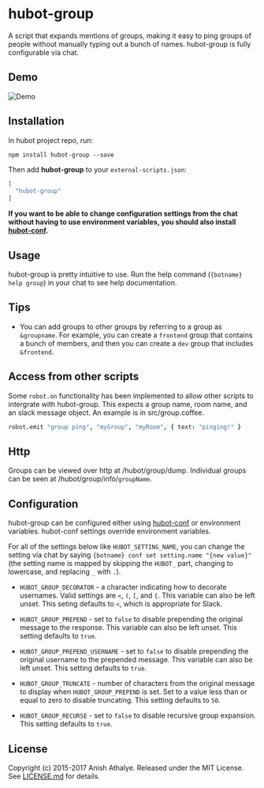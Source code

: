 # hubot-group

A script that expands mentions of groups, making it easy to ping groups of
people without manually typing out a bunch of names. hubot-group is fully
configurable via chat.

## Demo

![Demo](https://raw.githubusercontent.com/anishathalye/hubot-group/docs/demo.png)

## Installation

In hubot project repo, run:

`npm install hubot-group --save`

Then add **hubot-group** to your `external-scripts.json`:

```json
[
  "hubot-group"
]
```

**If you want to be able to change configuration settings from the chat without
having to use environment variables, you should also install
[hubot-conf][hubot-conf].**

## Usage

hubot-group is pretty intuitive to use. Run the help command (`{botname} help
group`) in your chat to see help documentation.


## Tips

* You can add groups to other groups by referring to a group as `&groupname`.
  For example, you can create a `frontend` group that contains a bunch of
  members, and then you can create a `dev` group that includes `&frontend`.

## Access from other scripts

Some `robot.on` functionality has been implemented to allow other scripts to intergrate with hubot-group. This expects a group name, room name, and an slack message object. An example is in src/group.coffee.

```coffeescript
robot.emit "group ping", "myGroup", "myRoom", { text: "pinging!" }
```

## Http

Groups can be viewed over http at /hubot/group/dump.
Individual groups can be seen at /hubot/group/info/`groupName`.

## Configuration

hubot-group can be configured either using [hubot-conf][hubot-conf] or
environment variables. hubot-conf settings override environment variables.

For all of the settings below like `HUBOT_SETTING_NAME`, you can change the
setting via chat by saying `{botname} conf set setting.name "{new value}"` (the
setting name is mapped by skipping the `HUBOT_` part, changing to lowercase,
and replacing `_` with `.`).

* `HUBOT_GROUP_DECORATOR` - a character indicating how to decorate usernames.
  Valid settings are `<`, `(`, `[`, and `{`. This variable can also be left
  unset. This seting defaults to `<`, which is appropriate for Slack.

* `HUBOT_GROUP_PREPEND` - set to `false` to disable prepending the original
  message to the response. This variable can also be left unset. This setting
  defaults to `true`.

* `HUBOT_GROUP_PREPEND_USERNAME` - set to `false` to disable prepending the
  original username to the prepended message. This variable can also be left
  unset. This setting defaults to `true`.

* `HUBOT_GROUP_TRUNCATE` - number of characters from the original message to
  display when `HUBOT_GROUP_PREPEND` is set. Set to a value less than or equal
  to zero to disable truncating. This setting defaults to `50`.

* `HUBOT_GROUP_RECURSE` - set to `false` to disable recursive group expansion.
  This setting defaults to `true`.

## License

Copyright (c) 2015-2017 Anish Athalye. Released under the MIT License. See
[LICENSE.md][license] for details.

[license]: LICENSE.md
[hubot-conf]: https://github.com/anishathalye/hubot-conf

